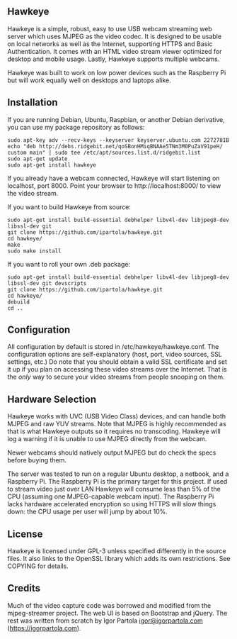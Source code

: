 ## Hawkeye

Hawkeye is a simple, robust, easy to use USB webcam streaming web server which uses MJPEG as the video codec. It is designed to be usable on local networks as well as the Internet, supporting HTTPS and Basic Authentication. It comes with an HTML video stream viewer optimized for desktop and mobile usage. Lastly, Hawkeye supports multiple webcams.

Hawkeye was built to work on low power devices such as the Raspberry Pi but will work equally well on desktops and laptops alike.

## Installation

If you are running Debian, Ubuntu, Raspbian, or another Debian derivative, you can use my package repository as follows:

    sudo apt-key adv --recv-keys --keyserver keyserver.ubuntu.com 2272781B
    echo "deb http://debs.ridgebit.net/qoSBonHMiqBNAAe5TNm3M0PuZaV91peH/ custom main" | sudo tee /etc/apt/sources.list.d/ridgebit.list
    sudo apt-get update
    sudo apt-get install hawkeye

If you already have a webcam connected, Hawkeye will start listening on localhost, port 8000. Point your browser to http://localhost:8000/ to view the video stream.

If you want to build Hawkeye from source:

    sudo apt-get install build-essential debhelper libv4l-dev libjpeg8-dev libssl-dev git
    git clone https://github.com/ipartola/hawkeye.git
    cd hawkeye/
    make
    sudo make install

If you want to roll your own .deb package:

    sudo apt-get install build-essential debhelper libv4l-dev libjpeg8-dev libssl-dev git devscripts
    git clone https://github.com/ipartola/hawkeye.git
    cd hawkeye/
    debuild
    cd ..

## Configuration

All configuration by default is stored in /etc/hawkeye/hawkeye.conf. The configuration options are self-explanatory (host, port, video sources, SSL settings, etc.) Do note that you should obtain a valid SSL certificate and set it up if you plan on accessing these video streams over the Internet. That is the *only* way to secure your video streams from people snooping on them.

## Hardware Selection

Hawkeye works with UVC (USB Video Class) devices, and can handle both MJPEG and raw YUV streams. Note that MJPEG is highly recommended as that is what Hawkeye outputs so it requires no transcoding. Hawkeye will log a warning if it is unable to use MJPEG directly from the webcam.

Newer webcams should natively output MJPEG but do check the specs before buying them.

The server was tested to run on a regular Ubuntu desktop, a netbook, and a Raspberry Pi. The Raspberry Pi is the primary target for this project. If used to stream video just over LAN Hawkeye will consume less than 5% of the CPU (assuming one MJPEG-capable webcam input). The Raspberry Pi lacks hardware accelerated encryption so using HTTPS will slow things down: the CPU usage per user will jump by about 10%.

## License

Hawkeye is licensed under GPL-3 unless specified differently in the source files. It also links to the OpenSSL library which adds its own restrictions. See COPYING for details.

## Credits

Much of the video capture code was borrowed and modified from the mjpeg-streamer project. The web UI is based on Bootstrap and jQuery. The rest was written from scratch by Igor Partola <igor@igorpartola.com> (https://igorpartola.com).

